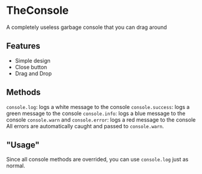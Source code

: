 # TheConsole
A completely useless garbage console that you can drag around

## Features
* Simple design
* Close button
* Drag and Drop

## Methods
`console.log`: logs a white message to the console
`console.success`: logs a green message to the console
`console.info`: logs a blue message to the console
`console.warn` and `console.error`: logs a red message to the console
All errors are automatically caught and passed to `console.warn`.

## "Usage"
Since all console methods are overrided, you can use `console.log` just as normal.
